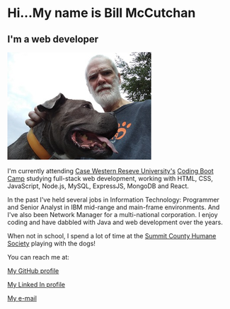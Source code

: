 # Hi...My name is Bill McCutchan

## I'm a web developer

![image](images/alt-headshot.jpg)

I'm currently attending [Case Western Reseve University's](http:cwru.edu) [Coding Boot Camp](https://bootcamp.case.edu/coding/) studying full-stack web development, working with HTML, CSS, JavaScript, Node.js, MySQL, ExpressJS, MongoDB and React.

In the past I've held several jobs in Information Technology: Programmer and Senior Analyst in IBM mid-range and main-frame environments.  And I've also been Network Manager for a multi-national corporation.  I enjoy coding and have dabbled with Java and web development over the years.

When not in school, I spend a lot of time at the [Summit County Humane Society](http://summithumane.org) playing with the dogs!

You can reach me at:

[My GitHub profile](https://www.github.com/bmccutchanjr)

[My Linked In profile](https://www.linkedin.com/in/bill-mccutchan-027284160/)

[My e-mail](mailto:bmccutchanjr@gmail.com)
